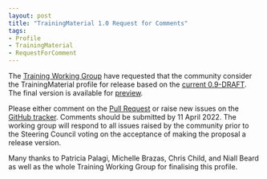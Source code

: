 ```yaml
---
layout: post
title: "TrainingMaterial 1.0 Request for Comments"
tags:
- Profile
- TrainingMaterial
- RequestForComment
---
```


The [Training Working Group](https://bioschemas.org/groups/Training) have requested that the community consider the TrainingMaterial profile for release based on the [current 0.9-DRAFT](https://bioschemas.org/profiles/TrainingMaterial/0.9-DRAFT-2020_12_08). The final version is available for [preview](https://alasdairgray.github.io/bioschemas.github.io/profiles/TrainingMaterial/1.0-RELEASE).

Please either comment on the [Pull Request](https://github.com/BioSchemas/bioschemas.github.io/pull/527) or raise new issues on the [GitHub tracker](https://github.com/BioSchemas/bioschemas/labels/type%3A%20Training%20material). Comments should be submitted by 11 April 2022. The working group will respond to all issues raised by the community prior to the Steering Council voting on the acceptance of making the proposal a release version.

Many thanks to Patricia Palagi, Michelle Brazas, Chris Child, and Niall Beard as well as the whole Training Working Group for finalising this profile.
